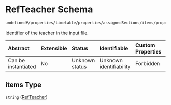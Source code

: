 # RefTeacher Schema

```txt
undefined#/properties/timetable/properties/assignedSections/items/properties/sessionsAssigned/items/properties/refTeachers/items
```

Identifier of the teacher in the input file.

| Abstract            | Extensible | Status         | Identifiable            | Custom Properties | Additional Properties | Access Restrictions | Defined In                                                                                       |
| :------------------ | :--------- | :------------- | :---------------------- | :---------------- | :-------------------- | :------------------ | :----------------------------------------------------------------------------------------------- |
| Can be instantiated | No         | Unknown status | Unknown identifiability | Forbidden         | Allowed               | none                | [ghcEngineOutput.schema.json\*](../../../out/ghcEngineOutput.schema.json "open original schema") |

## items Type

`string` ([RefTeacher](ghcengineoutput-properties-generatedjsontimetable-properties-assignedsections-assignedsection-properties-sessionsassigned-sessionassigned-properties-refteachers-refteacher.md))

